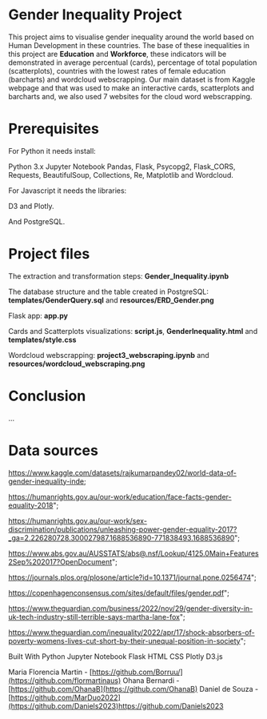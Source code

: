 # Gender Inequality Project
This project aims to visualise gender inequality around the world based on Human Development in these countries. The base of these inequalities in this project are **Education** and **Workforce**, these indicators will be demonstrated in average percentual (cards), percentage of total population (scatterplots), countries with the lowest rates of female education (barcharts) and wordcloud webscrapping. Our main dataset is from Kaggle webpage and that was used to make an interactive cards, scatterplots and barcharts and, we also used 7 websites for the cloud word webscrapping.

# Prerequisites
For Python it needs install:

Python 3.x
Jupyter Notebook
Pandas, Flask, Psycopg2, Flask_CORS, Requests, BeautifulSoup, Collections, Re, Matplotlib and Wordcloud.

For Javascript it needs the libraries:

D3 and Plotly.

And
PostgreSQL.

# Project files
The extraction and transformation steps: **Gender_Inequality.ipynb**

The database structure and the table created in PostgreSQL: **templates/GenderQuery.sql** and **resources/ERD_Gender.png**

Flask app: **app.py**

Cards and Scatterplots visualizations: **script.js**, **GenderInequality.html** and **templates/style.css**

Wordcloud webscrapping: **project3_webscraping.ipynb** and **resources/wordcloud_webscraping.png**

# Conclusion
...

# Data sources
https://www.kaggle.com/datasets/rajkumarpandey02/world-data-of-gender-inequality-inde;

https://humanrights.gov.au/our-work/education/face-facts-gender-equality-2018";

https://humanrights.gov.au/our-work/sex-discrimination/publications/unleashing-power-gender-equality-2017?_ga=2.226280728.300027987.1688536890-771838493.1688536890";

https://www.abs.gov.au/AUSSTATS/abs@.nsf/Lookup/4125.0Main+Features2Sep%202017?OpenDocument";

https://journals.plos.org/plosone/article?id=10.1371/journal.pone.0256474";

https://copenhagenconsensus.com/sites/default/files/gender.pdf";

https://www.theguardian.com/business/2022/nov/29/gender-diversity-in-uk-tech-industry-still-terrible-says-martha-lane-fox";

https://www.theguardian.com/inequality/2022/apr/17/shock-absorbers-of-poverty-womens-lives-cut-short-by-their-unequal-position-in-society";



Built With
Python
Jupyter Notebook
Flask
HTML
CSS
Plotly
D3.js

Maria Florencia Martin - [https://github.com/Borruu/](https://github.com/flormartinaus)
Ohana Bernardi - [https://github.com/OhanaB](https://github.com/OhanaB)
Daniel de Souza - [https://github.com/MarDuo2022](https://github.com/Daniels2023)https://github.com/Daniels2023
